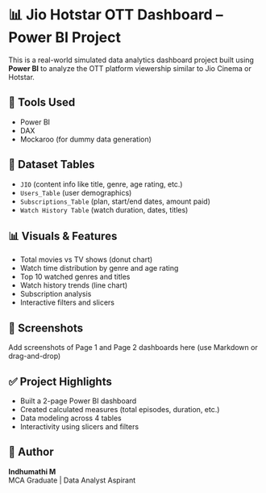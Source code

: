 # 📊 Jio Hotstar OTT Dashboard – Power BI Project

This is a real-world simulated data analytics dashboard project built using **Power BI** to analyze the OTT platform viewership similar to Jio Cinema or Hotstar.

## 🔧 Tools Used
- Power BI
- DAX
- Mockaroo (for dummy data generation)

## 📁 Dataset Tables
- `JIO` (content info like title, genre, age rating, etc.)
- `Users_Table` (user demographics)
- `Subscriptions_Table` (plan, start/end dates, amount paid)
- `Watch History Table` (watch duration, dates, titles)

## 📊 Visuals & Features
- Total movies vs TV shows (donut chart)
- Watch time distribution by genre and age rating
- Top 10 watched genres and titles
- Watch history trends (line chart)
- Subscription analysis
- Interactive filters and slicers

## 📸 Screenshots
Add screenshots of Page 1 and Page 2 dashboards here (use Markdown or drag-and-drop)

## ✅ Project Highlights
- Built a 2-page Power BI dashboard
- Created calculated measures (total episodes, duration, etc.)
- Data modeling across 4 tables
- Interactivity using slicers and filters

## 📌 Author
**Indhumathi M**  
MCA Graduate | Data Analyst Aspirant  


